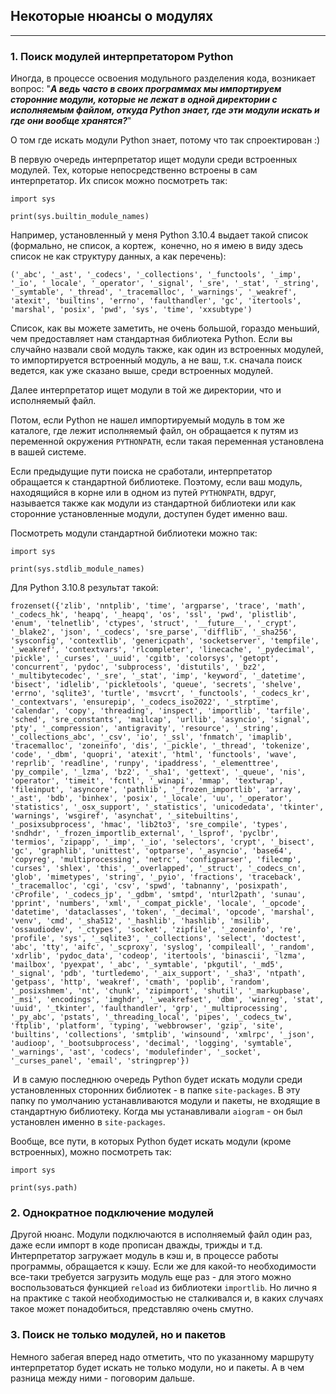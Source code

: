 ## Некоторые нюансы о модулях
--------------------------

### 1\. Поиск модулей интерпретатором Python

Иногда, в процессе освоения модульного разделения кода, возникает вопрос: "_**А ведь часто в своих программах мы импортируем сторонние модули, которые не лежат в одной директории с исполняемым файлом, откуда Python знает, где эти модули искать и где они вообще хранятся?**_" 

О том где искать модули Python знает, потому что так спроектирован :)

В первую очередь интерпретатор ищет модули среди встроенных модулей. Тех, которые непосредственно встроены в сам интерпретатор. Их список можно посмотреть так:

    import sys
    
    print(sys.builtin_module_names)

Например, установленный у меня Python 3.10.4 выдает такой список (формально, не список, а кортеж,  конечно, но я имею в виду здесь список не как структуру данных, а как перечень):

    ('_abc', '_ast', '_codecs', '_collections', '_functools', '_imp', '_io', '_locale', '_operator', '_signal', '_sre', '_stat', '_string', '_symtable', '_thread', '_tracemalloc', '_warnings', '_weakref', 'atexit', 'builtins', 'errno', 'faulthandler', 'gc', 'itertools', 'marshal', 'posix', 'pwd', 'sys', 'time', 'xxsubtype')

Список, как вы можете заметить, не очень большой, гораздо меньший, чем предоставляет нам стандартная библиотека Python. Если вы случайно назвали свой модуль также, как один из встроенных модулей, то импортируется встроенный модуль, а не ваш, т.к. сначала поиск ведется, как уже сказано выше, среди встроенных модулей.

Далее интерпретатор ищет модули в той же директории, что и исполняемый файл.

Потом, если Python не нашел импортируемый модуль в том же каталоге, где лежит исполняемый файл, он обращается к путям из переменной окружения `PYTHONPATH`, если такая переменная установлена в вашей системе.

Если предыдущие пути поиска не сработали, интерпретатор обращается к стандартной библиотеке. Поэтому, если ваш модуль, находящийся в корне или в одном из путей `PYTHONPATH`, вдруг, называется также как модули из стандартной библиотеки или как сторонние установленные модули, доступен будет именно ваш.

Посмотреть модули стандартной библиотеки можно так:

    import sys
    
    print(sys.stdlib_module_names)

Для Python 3.10.8 результат такой:

    frozenset({'zlib', 'nntplib', 'time', 'argparse', 'trace', 'math', '_codecs_hk', 'heapq', '_heapq', 'os', 'ssl', 'pwd', 'plistlib', 'enum', 'telnetlib', 'ctypes', 'struct', '__future__', '_crypt', '_blake2', 'json', '_codecs', 'sre_parse', 'difflib', '_sha256', 'sysconfig', 'contextlib', 'genericpath', 'socketserver', 'tempfile', '_weakref', 'contextvars', 'rlcompleter', 'linecache', '_pydecimal', 'pickle', '_curses', '_uuid', 'cgitb', 'colorsys', 'getopt', 'concurrent', 'pydoc', 'subprocess', 'distutils', '_bz2', '_multibytecodec', '_sre', '_stat', 'imp', 'keyword', '_datetime', 'bisect', 'idlelib', 'pickletools', 'queue', 'secrets', 'shelve', 'errno', 'sqlite3', 'turtle', 'msvcrt', '_functools', '_codecs_kr', '_contextvars', 'ensurepip', '_codecs_iso2022', '_strptime', 'calendar', 'copy', 'threading', 'inspect', 'importlib', 'tarfile', 'sched', 'sre_constants', 'mailcap', 'urllib', 'asyncio', 'signal', 'pty', '_compression', 'antigravity', 'resource', '_string', '_collections_abc', '_csv', 'io', '_ssl', 'fnmatch', 'imaplib', 'tracemalloc', 'zoneinfo', 'dis', '_pickle', '_thread', 'tokenize', 'code', '_dbm', 'quopri', 'atexit', 'html', 'functools', 'wave', 'reprlib', 'readline', 'runpy', 'ipaddress', '_elementtree', 'py_compile', '_lzma', 'bz2', '_sha1', 'gettext', '_queue', 'nis', 'operator', 'timeit', 'fcntl', '_winapi', 'mmap', 'textwrap', 'fileinput', 'asyncore', 'pathlib', '_frozen_importlib', 'array', '_ast', 'bdb', 'binhex', 'posix', '_locale', 'uu', '_operator', 'statistics', '_osx_support', '_statistics', 'unicodedata', 'tkinter', 'warnings', 'wsgiref', 'asynchat', '_sitebuiltins', '_posixsubprocess', 'hmac', 'lib2to3', 'sre_compile', 'types', 'sndhdr', '_frozen_importlib_external', '_lsprof', 'pyclbr', 'termios', 'zipapp', '_imp', '_io', 'selectors', 'crypt', '_bisect', 'gc', 'graphlib', 'unittest', 'optparse', '_asyncio', 'base64', 'copyreg', 'multiprocessing', 'netrc', 'configparser', 'filecmp', 'curses', 'shlex', 'this', '_overlapped', '_struct', '_codecs_cn', 'glob', 'mimetypes', 'string', '_pyio', 'fractions', 'traceback', '_tracemalloc', 'cgi', 'csv', 'spwd', 'tabnanny', 'posixpath', 'cProfile', '_codecs_jp', '_gdbm', 'smtpd', 'nturl2path', 'sunau', 'pprint', 'numbers', 'xml', '_compat_pickle', 'locale', '_opcode', 'datetime', 'dataclasses', 'token', '_decimal', 'opcode', 'marshal', 'venv', 'cmd', '_sha512', '_hashlib', 'hashlib', 'msilib', 'ossaudiodev', '_ctypes', 'socket', 'zipfile', '_zoneinfo', 're', 'profile', 'sys', '_sqlite3', '_collections', 'select', 'doctest', 'abc', 'tty', 'aifc', '_scproxy', 'syslog', 'compileall', '_random', 'xdrlib', 'pydoc_data', 'codeop', 'itertools', 'binascii', 'lzma', 'mailbox', 'pyexpat', '_abc', '_symtable', 'pkgutil', '_md5', '_signal', 'pdb', 'turtledemo', '_aix_support', '_sha3', 'ntpath', 'getpass', 'http', 'weakref', 'cmath', 'poplib', 'random', '_posixshmem', 'nt', 'chunk', 'zipimport', 'shutil', '_markupbase', '_msi', 'encodings', 'imghdr', '_weakrefset', 'dbm', 'winreg', 'stat', 'uuid', '_tkinter', 'faulthandler', 'grp', '_multiprocessing', '_py_abc', 'pstats', '_threading_local', 'pipes', '_codecs_tw', 'ftplib', 'platform', 'typing', 'webbrowser', 'gzip', 'site', 'builtins', 'collections', 'smtplib', 'winsound', 'xmlrpc', '_json', 'audioop', '_bootsubprocess', 'decimal', 'logging', 'symtable', '_warnings', 'ast', 'codecs', 'modulefinder', '_socket', '_curses_panel', 'email', 'stringprep'})

 И в самую последнюю очередь Python будет искать модули среди установленных сторонних библиотек - в папке `site-packages`. В эту папку по умолчанию устанавливаются модули и пакеты, не входящие в стандартную библиотеку. Когда мы устанавливали `aiogram` - он был установлен именно в `site-packages`.

Вообще, все пути, в которых Python будет искать модули (кроме встроенных), можно посмотреть так:

    import sys
    
    print(sys.path)

### 2\. Однократное подключение модулей

Другой нюанс. Модули подключаются в исполняемый файл один раз, даже если импорт в коде прописан дважды, трижды и т.д. Интерпретатор загружает модуль в кэш и, в процессе работы программы, обращается к кэшу. Если же для какой-то необходимости все-таки требуется загрузить модуль еще раз - для этого можно воспользоваться функцией `reload` из библиотеки `importlib`. Но лично я на практике с такой необходимостью не сталкивался и, в каких случаях такое может понадобиться, представляю очень смутно.

### 3\. Поиск не только модулей, но и пакетов

Немного забегая вперед надо отметить, что по указанному маршруту интерпретатор будет искать не только модули, но и пакеты. А в чем разница между ними - поговорим дальше.